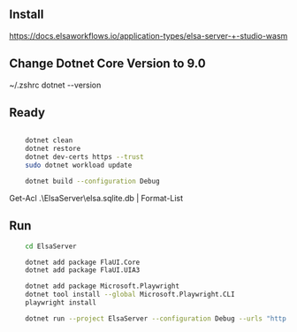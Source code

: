 ## Install 
   https://docs.elsaworkflows.io/application-types/elsa-server-+-studio-wasm



## Change Dotnet Core Version to 9.0
~/.zshrc
dotnet --version

## Ready
```bash

    dotnet clean
    dotnet restore
    dotnet dev-certs https --trust
    sudo dotnet workload update

    dotnet build --configuration Debug

```

Get-Acl .\ElsaServer\elsa.sqlite.db | Format-List

## Run
```bash
    cd ElsaServer

    dotnet add package FlaUI.Core
    dotnet add package FlaUI.UIA3

    dotnet add package Microsoft.Playwright
    dotnet tool install --global Microsoft.Playwright.CLI
    playwright install

    dotnet run --project ElsaServer --configuration Debug --urls "http://localhost:5001"
```